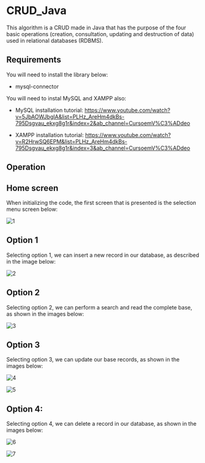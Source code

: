 # CRUD_Java

This algorithm is a CRUD made in Java that has the purpose of the four basic operations (creation, consultation, updating and destruction of data) used in relational databases (RDBMS).

## Requirements
You will need to install the library below:
- mysql-connector

You will need to instal MySQL and XAMPP also:
- MySQL installation tutorial:
https://www.youtube.com/watch?v=5JbAOWJbgIA&list=PLHz_AreHm4dkBs-795Dsgvau_ekxg8g1r&index=2&ab_channel=CursoemV%C3%ADdeo

- XAMPP installation tutorial:
https://www.youtube.com/watch?v=R2HrwSQ6EPM&list=PLHz_AreHm4dkBs-795Dsgvau_ekxg8g1r&index=3&ab_channel=CursoemV%C3%ADdeo

## Operation
## Home screen
When initializing the code, the first screen that is presented is the selection menu screen below:

![1](https://user-images.githubusercontent.com/40063504/112930718-32478c80-90f1-11eb-8342-b06275f980cb.PNG)

## Option 1
Selecting option 1, we can insert a new record in our database, as described in the image below:

![2](https://user-images.githubusercontent.com/40063504/112930825-628f2b00-90f1-11eb-9f13-bc2e20308ab0.PNG)

## Option 2
Selecting option 2, we can perform a search and read the complete base, as shown in the images below:

![3](https://user-images.githubusercontent.com/40063504/112930873-7aff4580-90f1-11eb-9ac3-b11a3fe00761.PNG)

## Option 3
Selecting option 3, we can update our base records, as shown in the images below:

![4](https://user-images.githubusercontent.com/40063504/112930994-abdf7a80-90f1-11eb-9bc1-aa842d616f59.PNG)

![5](https://user-images.githubusercontent.com/40063504/112930998-ada93e00-90f1-11eb-879b-730a8827060f.PNG)

## Option 4:
Selecting option 4, we can delete a record in our database, as shown in the images below:

![6](https://user-images.githubusercontent.com/40063504/112931187-0547a980-90f2-11eb-8f59-6d648921aa98.PNG)

![7](https://user-images.githubusercontent.com/40063504/112931192-07116d00-90f2-11eb-92a3-92836ed4eddf.PNG)
